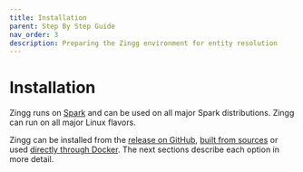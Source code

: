 ```yaml
---
title: Installation
parent: Step By Step Guide
nav_order: 3
description: Preparing the Zingg environment for entity resolution
---
```


# Installation

Zingg runs on [Spark](https://spark.apache.org) and can be used on all major Spark distributions. Zingg can run on all major Linux flavors.

Zingg can be installed from the [release on GitHub](../stepbystep/installation/installing-from-release/), [built from sources](../stepbystep/installation/compiling-from-source.md) or used [directly through Docker](../stepbystep/installation/docker/). The next sections describe each option in more detail.
